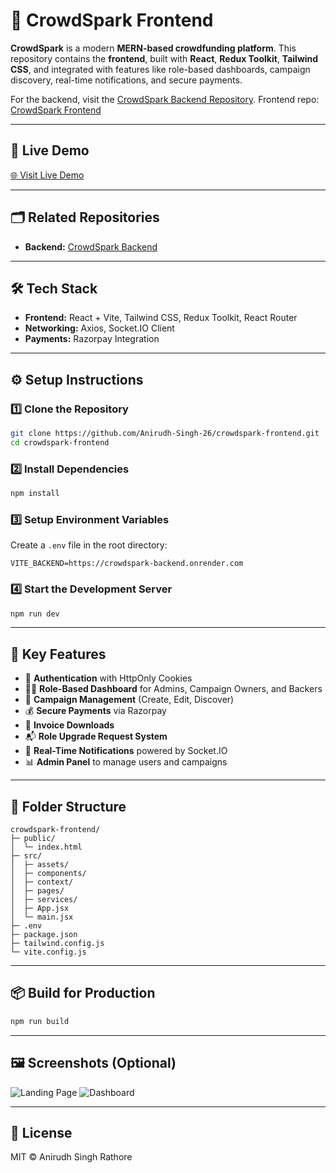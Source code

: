 # 🌟 CrowdSpark Frontend

**CrowdSpark** is a modern **MERN-based crowdfunding platform**. This repository contains the **frontend**, built with **React**, **Redux Toolkit**, **Tailwind CSS**, and integrated with features like role-based dashboards, campaign discovery, real-time notifications, and secure payments.

For the backend, visit the [CrowdSpark Backend Repository](https://github.com/Anirudh-Singh-26/crowdspark-backend).
Frontend repo: [CrowdSpark Frontend](https://github.com/Anirudh-Singh-26/crowdspark-frontend)

---

## 🔗 Live Demo

[🌐 Visit Live Demo](https://crowdspark-frontend-gamma.vercel.app/)

---

## 🗂 Related Repositories

* **Backend:** [CrowdSpark Backend](https://github.com/Anirudh-Singh-26/crowdspark-backend)

---

## 🛠 Tech Stack

* **Frontend:** React + Vite, Tailwind CSS, Redux Toolkit, React Router
* **Networking:** Axios, Socket.IO Client
* **Payments:** Razorpay Integration

---

## ⚙️ Setup Instructions

### 1️⃣ Clone the Repository

```bash
git clone https://github.com/Anirudh-Singh-26/crowdspark-frontend.git
cd crowdspark-frontend
```

### 2️⃣ Install Dependencies

```bash
npm install
```

### 3️⃣ Setup Environment Variables

Create a `.env` file in the root directory:

```env
VITE_BACKEND=https://crowdspark-backend.onrender.com
```

### 4️⃣ Start the Development Server

```bash
npm run dev
```

---

## 🌟 Key Features

* 🔑 **Authentication** with HttpOnly Cookies
* 🧑‍💼 **Role-Based Dashboard** for Admins, Campaign Owners, and Backers
* 📢 **Campaign Management** (Create, Edit, Discover)
* 💰 **Secure Payments** via Razorpay
* 📄 **Invoice Downloads**
* 📬 **Role Upgrade Request System**
* 🔔 **Real-Time Notifications** powered by Socket.IO
* 📊 **Admin Panel** to manage users and campaigns

---

## 📁 Folder Structure

```
crowdspark-frontend/
├─ public/
│  └─ index.html
├─ src/
│  ├─ assets/
│  ├─ components/
│  ├─ context/
│  ├─ pages/
│  ├─ services/
│  ├─ App.jsx
│  └─ main.jsx
├─ .env
├─ package.json
├─ tailwind.config.js
└─ vite.config.js
```

---

## 📦 Build for Production

```bash
npm run build
```

---

## 🖼 Screenshots (Optional)

![Landing Page](/crowdspark-frontend/public/CrowdSparkHero.png)
![Dashboard](/crowdspark-frontend/public/CrowdSparkDash.png)

---

## 📘 License

MIT © Anirudh Singh Rathore